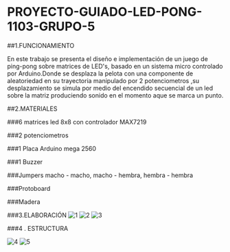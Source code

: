 # PROYECTO-GUIADO-LED-PONG-1103-GRUPO-5


##1.FUNCIONAMIENTO

En este trabajo se presenta el diseño e implementación de un juego de ping-pong sobre matrices de LED's, basado en un sistema micro controlado por Arduino.Donde se desplaza la pelota con una componente de aleatoriedad en
su trayectoria manipulado por 2 potenciometros ,su desplazamiento se simula por medio del encendido secuencial de un led sobre la matriz produciendo sonido en el momento aque se marca un punto.



##2.MATERIALES

###6 matrices led 8x8 con controlador MAX7219

###2 potenciometros

###1 Placa Arduino mega 2560

###1 Buzzer

###Jumpers macho - macho, macho - hembra, hembra - hembra

###Protoboard

###Madera


###3.ELABORACIÓN 
![1](https://github.com/colegio-seminario-diocesano-de-duitama/PROYECTO-GUIADO-LED-PONG-1103-GRUPO-5/blob/master/IMAGES/WhatsApp%20Image%202019-03-21%20at%2012.00.10%20PM.jpeg)
![2](https://github.com/colegio-seminario-diocesano-de-duitama/PROYECTO-GUIADO-LED-PONG-1103-GRUPO-5/blob/master/IMAGES/WhatsApp%20Image%202019-03-21%20at%2012.00.11%20PM%20(1).jpeg)
![3](https://github.com/colegio-seminario-diocesano-de-duitama/PROYECTO-GUIADO-LED-PONG-1103-GRUPO-5/blob/master/IMAGES/WhatsApp%20Image%202019-03-21%20at%2012.00.11%20PM.jpeg)

###4 . ESTRUCTURA 

![4](https://github.com/colegio-seminario-diocesano-de-duitama/PROYECTO-GUIADO-LED-PONG-1103-GRUPO-5/blob/master/IMAGES/Untitled%20Sketch.fzz%20valeria_bb.png)
![5](https://github.com/colegio-seminario-diocesano-de-duitama/PROYECTO-GUIADO-LED-PONG-1103-GRUPO-5/blob/master/IMAGES/Untitled%20Sketch.fzz%20valeria_esquem%C3%A1tico.png)


